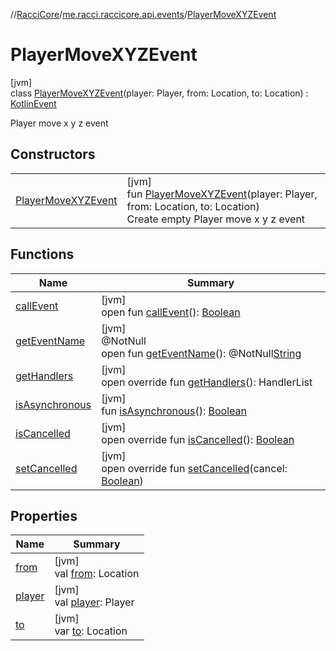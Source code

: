 //[RacciCore](../../../index.md)/[me.racci.raccicore.api.events](../index.md)/[PlayerMoveXYZEvent](index.md)

# PlayerMoveXYZEvent

[jvm]\
class [PlayerMoveXYZEvent](index.md)(player: Player, from: Location, to: Location) : [KotlinEvent](../-kotlin-event/index.md)

Player move x y z event

## Constructors

| | |
|---|---|
| [PlayerMoveXYZEvent](-player-move-x-y-z-event.md) | [jvm]<br>fun [PlayerMoveXYZEvent](-player-move-x-y-z-event.md)(player: Player, from: Location, to: Location)<br>Create empty Player move x y z event |

## Functions

| Name | Summary |
|---|---|
| [callEvent](../-day-event/index.md#-1071638799%2FFunctions%2F-1216412040) | [jvm]<br>open fun [callEvent](../-day-event/index.md#-1071638799%2FFunctions%2F-1216412040)(): [Boolean](https://kotlinlang.org/api/latest/jvm/stdlib/kotlin/-boolean/index.html) |
| [getEventName](../-day-event/index.md#1147460734%2FFunctions%2F-1216412040) | [jvm]<br>@NotNull<br>open fun [getEventName](../-day-event/index.md#1147460734%2FFunctions%2F-1216412040)(): @NotNull[String](https://kotlinlang.org/api/latest/jvm/stdlib/kotlin/-string/index.html) |
| [getHandlers](../-kotlin-event/get-handlers.md) | [jvm]<br>open override fun [getHandlers](../-kotlin-event/get-handlers.md)(): HandlerList |
| [isAsynchronous](../-day-event/index.md#-706610981%2FFunctions%2F-1216412040) | [jvm]<br>fun [isAsynchronous](../-day-event/index.md#-706610981%2FFunctions%2F-1216412040)(): [Boolean](https://kotlinlang.org/api/latest/jvm/stdlib/kotlin/-boolean/index.html) |
| [isCancelled](../-kotlin-event/is-cancelled.md) | [jvm]<br>open override fun [isCancelled](../-kotlin-event/is-cancelled.md)(): [Boolean](https://kotlinlang.org/api/latest/jvm/stdlib/kotlin/-boolean/index.html) |
| [setCancelled](../-kotlin-event/set-cancelled.md) | [jvm]<br>open override fun [setCancelled](../-kotlin-event/set-cancelled.md)(cancel: [Boolean](https://kotlinlang.org/api/latest/jvm/stdlib/kotlin/-boolean/index.html)) |

## Properties

| Name | Summary |
|---|---|
| [from](from.md) | [jvm]<br>val [from](from.md): Location |
| [player](player.md) | [jvm]<br>val [player](player.md): Player |
| [to](to.md) | [jvm]<br>var [to](to.md): Location |
